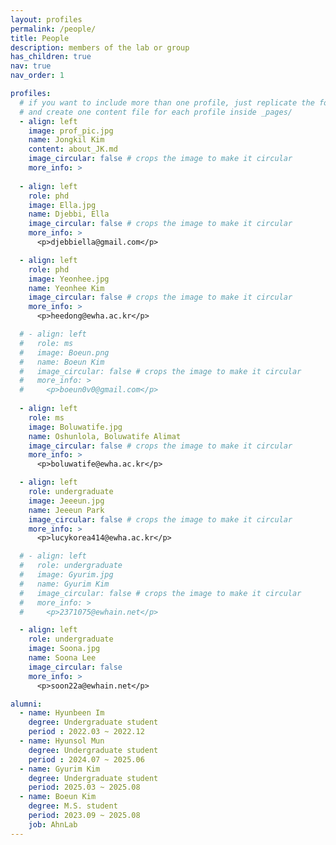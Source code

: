 ```yaml
---
layout: profiles
permalink: /people/
title: People
description: members of the lab or group
has_children: true
nav: true
nav_order: 1

profiles:
  # if you want to include more than one profile, just replicate the following block
  # and create one content file for each profile inside _pages/
  - align: left
    image: prof_pic.jpg
    name: Jongkil Kim
    content: about_JK.md
    image_circular: false # crops the image to make it circular
    more_info: >
    
  - align: left
    role: phd
    image: Ella.jpg
    name: Djebbi, Ella
    image_circular: false # crops the image to make it circular
    more_info: >
      <p>djebbiella@gmail.com</p>

  - align: left
    role: phd
    image: Yeonhee.jpg
    name: Yeonhee Kim
    image_circular: false # crops the image to make it circular
    more_info: >
      <p>heedong@ewha.ac.kr</p>

  # - align: left
  #   role: ms
  #   image: Boeun.png
  #   name: Boeun Kim
  #   image_circular: false # crops the image to make it circular
  #   more_info: >
  #     <p>boeun0v0@gmail.com</p>
  
  - align: left
    role: ms
    image: Boluwatife.jpg
    name: Oshunlola, Boluwatife Alimat
    image_circular: false # crops the image to make it circular
    more_info: >
      <p>boluwatife@ewha.ac.kr</p>

  - align: left
    role: undergraduate
    image: Jeeeun.jpg
    name: Jeeeun Park
    image_circular: false # crops the image to make it circular
    more_info: >
      <p>lucykorea414@ewha.ac.kr</p>

  # - align: left
  #   role: undergraduate
  #   image: Gyurim.jpg
  #   name: Gyurim Kim
  #   image_circular: false # crops the image to make it circular
  #   more_info: >
  #     <p>2371075@ewhain.net</p>

  - align: left
    role: undergraduate
    image: Soona.jpg
    name: Soona Lee
    image_circular: false
    more_info: >
      <p>soon22a@ewhain.net</p>

alumni:
  - name: Hyunbeen Im
    degree: Undergraduate student
    period : 2022.03 ~ 2022.12
  - name: Hyunsol Mun
    degree: Undergraduate student
    period : 2024.07 ~ 2025.06
  - name: Gyurim Kim
    degree: Undergraduate student
    period: 2025.03 ~ 2025.08
  - name: Boeun Kim
    degree: M.S. student
    period: 2023.09 ~ 2025.08
    job: AhnLab
---
```

